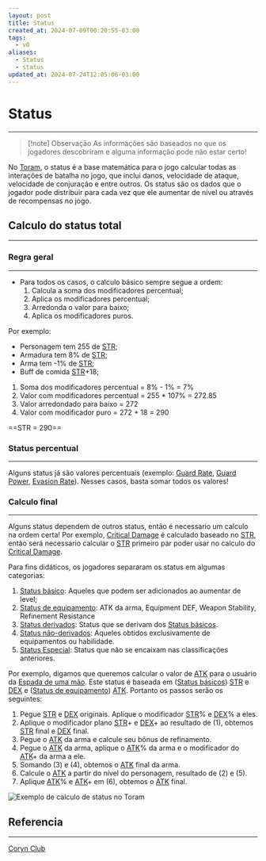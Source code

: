 ```yaml
---
layout: post
title: Status
created_at: 2024-07-09T00:20:55-03:00
tags:
  - v0
aliases:
  - Status
  - status
updated_at: 2024-07-24T12:05:06-03:00
---
```

# Status
---

> [!note] Observação
> As informações são baseados no que os jogadores descobriram e alguma informação pode não estar certo!

No [Toram](_draft/2024/07/2024-07-06-Toram.md), o status é a base matemática para o jogo calcular todas as interações de batalha no jogo, que inclui danos, velocidade de ataque, velocidade de conjuração e entre outros. Os status são os dados que o jogador pode distribuir para cada vez que ele aumentar de nível ou através de recompensas no jogo.
## Calculo do status total
---

### Regra geral
---
 - Para todos os casos, o calculo básico sempre segue a ordem: 
	1. Calcula a soma dos modificadores percentual;
	2. Aplica os modificadores percentual;
	3. Arredonda o valor para baixo;
	4. Aplica os modificadores puros.

Por exemplo:
 - Personagem tem 255 de [STR](2024-07-09-Toram_STR.md);
 - Armadura tem 8% de [STR](2024-07-09-Toram_STR.md);
 - Arma tem -1% de [STR](2024-07-09-Toram_STR.md);
 - Buff de comida [STR](2024-07-09-Toram_STR.md)+18;

1. Soma dos modificadores percentual = 8% - 1% = 7%
2. Valor com modificadores percentual = 255 * 107% = 272.85
3. Valor arredondado para baixo = 272
4. Valor com modificador puro = 272 + 18 = 290

==STR = 290==

### Status percentual
---
Alguns status já são valores percentuais (exemplo: [Guard Rate](_insight/2024/07/2024-07-09-Toram_Guard_Rate.md), [Guard Power](_insight/2024/07/2024-07-09-Toram_Guard_Power.md), [Evasion Rate](_insight/2024/07/2024-07-09-Toram_Evasion_Rate.md)). Nesses casos, basta somar todos os valores!

### Calculo final
---
Alguns status dependem de outros status, então é necessario um calculo na ordem certa! Por exemplo, [Critical Damage](_insight/2024/07/2024-07-09-Toram_Critical_Damage.md) é calculado baseado no [STR](2024-07-09-Toram_STR.md), então será necessario calcular o [STR](2024-07-09-Toram_STR.md) primeiro par poder usar no calculo do [Critical Damage](_insight/2024/07/2024-07-09-Toram_Critical_Damage.md).  

Para fins didáticos, os jogadores separaram os status em algumas categorias:
1. [Status básico](2024-07-09-Toram_Status_basico.md): Aqueles que podem ser adicionados ao aumentar de level;
2. [Status de equipamento](_insight/2024/07/2024-07-09-Toram_Status_de_equipamento.md): ATK da arma, Equipment DEF, Weapon Stability, Refinement Resistance
3. [Status derivados](_insight/2024/07/2024-07-09-Toram_Status_derivados.md): Status que se derivam dos [Status básicos](2024-07-09-Toram_Status_basico.md).
4. [Status não-derivados](_insight/2024/07/2024-07-09-Toram_Status%20não-derivados.md): Aqueles obtidos exclusivamente de equipamentos ou habilidade.
5. [Status Especial](_insight/2024/07/2024-07-09-Toram_Status_Especial.md): Status que não se encaixam nas classificações anteriores.

Por exemplo, digamos que queremos calcular o valor de [ATK](_insight/2024/07/2024-07-09-Toram_ATK.md) para o usuário da [Espada de uma mão](_insight/2024/07/2024-07-12-Espada_de_uma_mão.md). Este status é baseada em ([Status básicos](2024-07-09-Toram_Status_basico.md)) [STR](2024-07-09-Toram_STR.md) e [DEX](_insight/2024/07/2024-07-09-Toram_DEX.md) e ([Status de equipamento](_insight/2024/07/2024-07-09-Toram_Status_de_equipamento.md)) [ATK](_insight/2024/07/2024-07-09-Toram_ATK.md). Portanto os passos serão os seguintes:
1. Pegue [STR](2024-07-09-Toram_STR.md) e [DEX](_insight/2024/07/2024-07-09-Toram_DEX.md) originais. Aplique o modificador [STR](2024-07-09-Toram_STR.md)% e [DEX](_insight/2024/07/2024-07-09-Toram_DEX.md)% a eles.
2. Aplique o modificador plano [STR](2024-07-09-Toram_STR.md)+ e [DEX](_insight/2024/07/2024-07-09-Toram_DEX.md)+ ao resultado de (1), obtemos [STR](2024-07-09-Toram_STR.md) final e [DEX](_insight/2024/07/2024-07-09-Toram_DEX.md) final.
3. Pegue o [ATK](_insight/2024/07/2024-07-09-Toram_ATK.md) da arma e calcule seu bônus de refinamento.
4. Pegue o [ATK](_insight/2024/07/2024-07-09-Toram_ATK.md) da arma, aplique o [ATK](_insight/2024/07/2024-07-09-Toram_ATK.md)% da arma e o modificador do [ATK](_insight/2024/07/2024-07-09-Toram_ATK.md)+ da arma a ele.
5. Somando (3) e (4), obtemos o [ATK](_insight/2024/07/2024-07-09-Toram_ATK.md) final da arma.
6. Calcule o [ATK](_insight/2024/07/2024-07-09-Toram_ATK.md) a partir do nível do personagem, resultado de (2) e (5).
7. Aplique [ATK](_insight/2024/07/2024-07-09-Toram_ATK.md)% e [ATK](_insight/2024/07/2024-07-09-Toram_ATK.md)+ em (6), obtemos o [ATK](_insight/2024/07/2024-07-09-Toram_ATK.md) final.

![Exemplo de calculo de status no Toram](assets/Excalidraw/Drawing%202024-07-09%2014.23.36.excalidraw)

## Referencia
---
[Coryn Club](https://coryn.club/guide.php?key=status)



